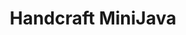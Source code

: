 ---
layout: page
title: Handcraft MiniJava
permalink: /SLE2021/Handcraft-MiniJava
redirect: https://github.com/gwendal-jouneaux/SEALS-SLE-2021/tree/main/Handcraft.languages/MiniJava
---